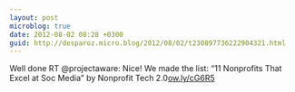 ```yaml
---
layout: post
microblog: true
date: 2012-08-02 08:28 +0300
guid: http://desparoz.micro.blog/2012/08/02/t230897736222904321.html
---
```

Well done RT @projectaware: Nice! We made the list: “11 Nonprofits That Excel at Soc Media” by Nonprofit Tech 2.0[ow.ly/cG6R5](http://ow.ly/cG6R5)
